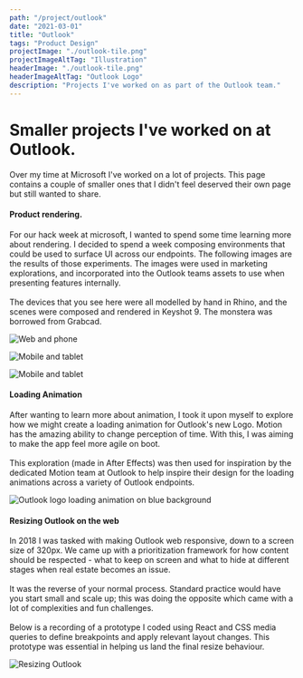 ```yaml
---
path: "/project/outlook"
date: "2021-03-01"
title: "Outlook"
tags: "Product Design"
projectImage: "./outlook-tile.png"
projectImageAltTag: "Illustration"
headerImage: "./outlook-tile.png"
headerImageAltTag: "Outlook Logo"
description: "Projects I've worked on as part of the Outlook team."
---
```


<div class="body-text">
    <h1 class="title">
        Smaller projects I've worked on at Outlook.
    </h1>
    <p className="description">
        Over my time at Microsoft I've worked on a lot of projects. This page contains a couple of smaller ones that I didn't feel deserved their own page but still wanted to share. 
    </p>
</div>

<div class="body-text">
    <h4>
        Product rendering.
    </h4>
    <p>
        For our hack week at microsoft, I wanted to spend some time learning more about rendering. I decided to spend a week composing environments that could be used to surface UI across our endpoints. The following images are the results of those experiments. The images were used in marketing explorations, and incorporated into the Outlook teams assets to use when presenting features internally. 
        <br><br>
        The devices that you see here were all modelled by hand in Rhino, and the scenes were composed and rendered in Keyshot 9. The monstera was borrowed from Grabcad.
    </p>
</div>

![Web and phone](./renders/web-and-phone.jpg)

![Mobile and tablet](./renders/mobile-and-tablet.jpg)

![Mobile and tablet](./renders/desktop-1.png)

<div class="body-text">
    <h4>
        Loading Animation
    </h4>
    <p>
        After wanting to learn more about animation, I took it upon myself to explore how we might create a loading animation for Outlook's new Logo. Motion has the amazing ability to change perception of time. With this, I was aiming to make the app feel more agile on boot. <br/><br/>This exploration (made in After Effects) was then used for inspiration by the dedicated Motion team at Outlook to help inspire their design for the loading animations across a variety of Outlook endpoints. 
    </p>
</div>

![Outlook logo loading animation on blue background](./loading-animation-blue.gif)

<div class="body-text">
    <h4>
        Resizing Outlook on the web
    </h4>
    <p>
        In 2018 I was tasked with making Outlook web responsive, down to a screen size of 320px. We came up with a prioritization framework for how content should be respected - what to keep on screen and what to hide at different stages when real estate becomes an issue. 
        <br><br>
        It was the reverse of your normal process. Standard practice would have you start small and scale up; this was doing the opposite which came with a lot of complexities and fun challenges.
        <br><br>
        Below is a recording of a prototype I coded using React and CSS media queries to define breakpoints and apply relevant layout changes. This prototype was essential in helping us land the final resize behaviour. 
    </p>
</div>


![Resizing Outlook](./resize.gif)
